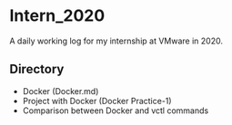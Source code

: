 # Intern_2020
A daily working log for my internship at VMware in 2020.

## Directory
- Docker (Docker.md)
- Project with Docker (Docker Practice-1)
- Comparison between Docker and vctl commands
